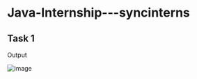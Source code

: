 # Java-Internship---syncinterns

<h2> Task 1 </h2>


Output 

![image](https://user-images.githubusercontent.com/61576958/207855088-b77ae2b3-cc65-463c-ba33-73b5d6c63594.png)
